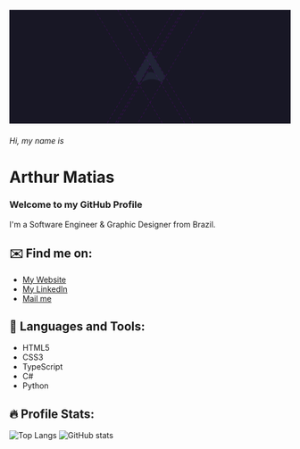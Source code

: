 ![banner](https://raw.githubusercontent.com/Arthur-Matias/Arthur-Matias.github.io/master/banner.png)

###### Hi, my name is</h6>
# Arthur Matias
  
### Welcome to my GitHub Profile

I'm a Software Engineer & Graphic Designer from Brazil.
  
## ✉️ Find me on:
  
- [My Website](https://arthur-matias.github.io/)
- [My LinkedIn](https://www.linkedin.com/in/arthur-matias/)
- [Mail me](mailto:ahmmfdc@gmail.com)

## 💼 Languages and Tools:

- HTML5
- CSS3
- TypeScript
- C#
- Python

## 🔥 Profile Stats:
  
![Top Langs](https://github-readme-stats.vercel.app/api/top-langs/?username=Arthur-Matias&theme=midnight-purple) ![GitHub stats](https://github-readme-stats.vercel.app/api?username=Arthur-Matias&show_icons=true&theme=midnight-purple) 
